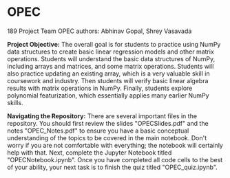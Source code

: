 # OPEC
189 Project Team OPEC authors: Abhinav Gopal, Shrey Vasavada

**Project Objective:** The overall goal is for students to practice using NumPy data structures to create basic linear regression models and other matrix operations. Students will understand the basic data structures of NumPy, including arrays and matrices, and some matrix operations. Students will also practice updating an existing array, which is a very valuable skill in coursework and industry. Then students will verify basic linear algebra results with matrix operations in NumPy. Finally, students explore polynomial featurization, which essentially applies many earlier NumPy skills.

**Navigating the Repository:** There are several important files in the repository. You should first review the slides "OPECSlides.pdf" and the notes "OPEC_Notes.pdf" to ensure you have a basic conceptual understanding of the topics to be covered in the main notebook. Don't worry if you are not comfortable with everything; the notebook will certainly help with that. Next, complete the Jupyter Notebook titled "OPECNotebook.ipynb". Once you have completed all code cells to the best of your ability, your next task is to finish the quiz titled "OPEC_quiz.ipynb".
